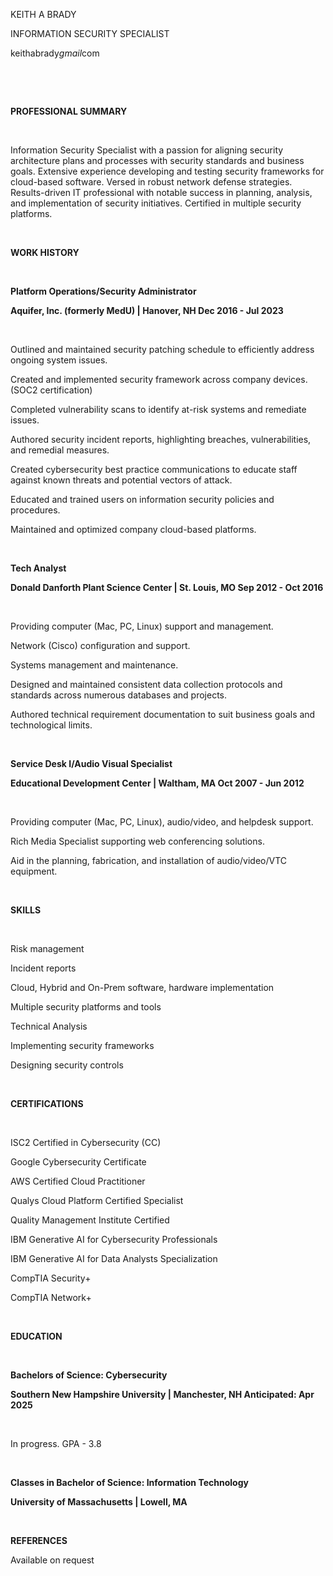 KEITH A BRADY

INFORMATION SECURITY SPECIALIST

keithabrady*gmail*com

&nbsp;

&nbsp;

**PROFESSIONAL SUMMARY**


&nbsp;

Information Security Specialist with a passion for aligning security architecture plans and processes with security standards and business goals. Extensive experience developing and testing security frameworks for cloud-based software. Versed in robust network defense strategies. Results-driven IT professional with notable success in planning, analysis, and implementation of security initiatives. Certified in multiple security platforms.

&nbsp;

**WORK HISTORY**


&nbsp;

**Platform Operations/Security Administrator**

**Aquifer, Inc. (formerly MedU) | Hanover, NH Dec 2016 - Jul 2023**

&nbsp;

Outlined and maintained security patching schedule to efficiently address ongoing system issues.

Created and implemented security framework across company devices. (SOC2 certification)

Completed vulnerability scans to identify at-risk systems and remediate issues.

Authored security incident reports, highlighting breaches, vulnerabilities, and remedial measures.

Created cybersecurity best practice communications to educate staff against known threats and potential vectors of attack.

Educated and trained users on information security policies and procedures.

Maintained and optimized company cloud-based platforms.

&nbsp;

**Tech Analyst**

**Donald Danforth Plant Science Center | St. Louis, MO Sep 2012 - Oct 2016**

&nbsp;

Providing computer (Mac, PC, Linux) support and management.

Network (Cisco) configuration and support.

Systems management and maintenance.

Designed and maintained consistent data collection protocols and standards across numerous databases and projects.

Authored technical requirement documentation to suit business goals and technological limits.

&nbsp;

**Service Desk I/Audio Visual Specialist**

**Educational Development Center | Waltham, MA Oct 2007 - Jun 2012**

&nbsp;

Providing computer (Mac, PC, Linux), audio/video, and helpdesk support.

Rich Media Specialist supporting web conferencing solutions.

Aid in the planning, fabrication, and installation of audio/video/VTC equipment.

&nbsp;

**SKILLS**


&nbsp;

Risk management

Incident reports

Cloud, Hybrid and On-Prem software, hardware implementation

Multiple security platforms and tools

Technical Analysis

Implementing security frameworks

Designing security controls

&nbsp;

**CERTIFICATIONS**

&nbsp;

ISC2 Certified in Cybersecurity (CC)

Google Cybersecurity Certificate

AWS Certified Cloud Practitioner

Qualys Cloud Platform Certified Specialist

Quality Management Institute Certified

IBM Generative AI for Cybersecurity Professionals

IBM Generative AI for Data Analysts Specialization

CompTIA Security+

CompTIA Network+

&nbsp;

**EDUCATION**


&nbsp;

**Bachelors of Science: Cybersecurity**

**Southern New Hampshire University | Manchester, NH Anticipated: Apr 2025**

&nbsp;

In progress. GPA - 3.8

&nbsp;

**Classes in Bachelor of Science: Information Technology**

**University of Massachusetts | Lowell, MA**

&nbsp;

**REFERENCES**

Available on request

